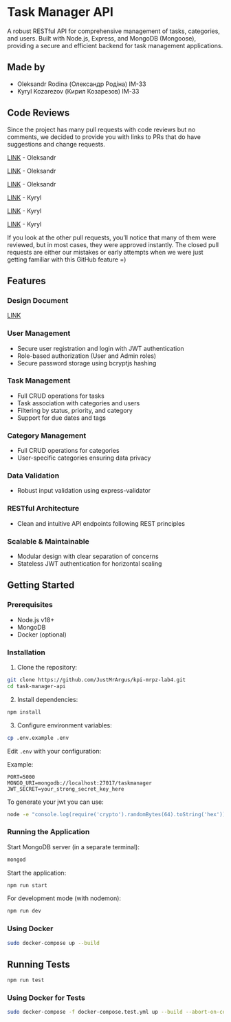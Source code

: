 # Task Manager API

A robust RESTful API for comprehensive management of tasks, categories, and users. Built with Node.js, Express, and MongoDB (Mongoose), providing a secure and efficient backend for task management applications.

## Made by

- Oleksandr Rodina (Олександр Родіна) IM-33
- Kyryl Kozarezov (Кирил Козарезов) IM-33

## Code Reviews

Since the project has many pull requests with code reviews but no comments, we decided to provide you with links to PRs that do have suggestions and change requests.

[LINK](https://github.com/JustMrArgus/kpi-mrpz-lab4/pull/1) - Oleksandr

[LINK](https://github.com/JustMrArgus/kpi-mrpz-lab4/pull/6) - Oleksandr

[LINK](https://github.com/JustMrArgus/kpi-mrpz-lab4/pull/9) - Oleksandr

[LINK](https://github.com/JustMrArgus/kpi-mrpz-lab4/pull/8) - Kyryl

[LINK](https://github.com/JustMrArgus/kpi-mrpz-lab4/pull/17) - Kyryl

[LINK](https://github.com/JustMrArgus/kpi-mrpz-lab4/pull/24) - Kyryl

If you look at the other pull requests, you’ll notice that many of them were reviewed, but in most cases, they were approved instantly.
The closed pull requests are either our mistakes or early attempts when we were just getting familiar with this GitHub feature =)

## Features

### Design Document

[LINK](https://docs.google.com/document/d/1r5xrrpwsCMhqZkDyWCGo4-a4P_WJI_dTbonNYhnqNJo/edit?tab=t.0)

### User Management

- Secure user registration and login with JWT authentication
- Role-based authorization (User and Admin roles)
- Secure password storage using bcryptjs hashing

### Task Management

- Full CRUD operations for tasks
- Task association with categories and users
- Filtering by status, priority, and category
- Support for due dates and tags

### Category Management

- Full CRUD operations for categories
- User-specific categories ensuring data privacy

### Data Validation

- Robust input validation using express-validator

### RESTful Architecture

- Clean and intuitive API endpoints following REST principles

### Scalable & Maintainable

- Modular design with clear separation of concerns
- Stateless JWT authentication for horizontal scaling

## Getting Started

### Prerequisites

- Node.js v18+
- MongoDB
- Docker (optional)

### Installation

1. Clone the repository:

```bash
git clone https://github.com/JustMrArgus/kpi-mrpz-lab4.git
cd task-manager-api
```

2. Install dependencies:

```bash
npm install
```

3. Configure environment variables:

```bash
cp .env.example .env
```

Edit `.env` with your configuration:

Example:

```env
PORT=5000
MONGO_URI=mongodb://localhost:27017/taskmanager
JWT_SECRET=your_strong_secret_key_here
```

To generate your jwt you can use:

```bash
node -e "console.log(require('crypto').randomBytes(64).toString('hex'))"
```

### Running the Application

Start MongoDB server (in a separate terminal):

```bash
mongod
```

Start the application:

```bash
npm run start
```

For development mode (with nodemon):

```bash
npm run dev
```

### Using Docker

```bash
sudo docker-compose up --build
```

## Running Tests

```bash
npm run test
```

### Using Docker for Tests

```bash
sudo docker-compose -f docker-compose.test.yml up --build --abort-on-container-exit
```
